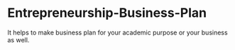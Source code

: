 # Entrepreneurship-Business-Plan
It helps to make business plan for your academic purpose or your business as well.
